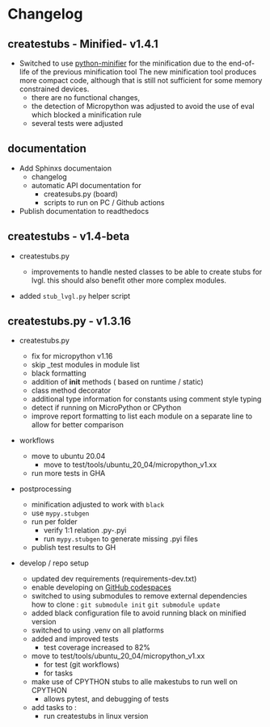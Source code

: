 
# Changelog 

## createstubs - Minified- v1.4.1 
- Switched to use [python-minifier](https://github.com/dflook/python-minifier) for the minification due to the end-of-life of the previous minification tool 
  The new minification tool produces more compact code, although that is still not sufficient for some memory constrained devices.
  - there are no functional changes, 
  - the detection of Micropython was adjusted to avoid the use of eval which blocked a minification rule
  - several tests were adjusted

## documentation 
- Add Sphinxs documentaion 
    - changelog 
    - automatic API documentation for 
        * createsubs.py (board) 
        * scripts to run on PC / Github actions
- Publish documentation to readthedocs
    
## createstubs - v1.4-beta

- createstubs.py
    - improvements to handle nested classes to be able to create stubs for lvgl.
    this should also benefit other more complex modules.

- added `stub_lvgl.py` helper script

## createstubs.py  - v1.3.16

- createstubs.py
    - fix for micropython v1.16 
    - skip _test modules in module list
    - black formatting 
    - addition of __init__ methods ( based on runtime / static)
    - class method decorator 
    - additional type information for constants using comment style typing
    - detect if running on MicroPython or CPython
    - improve report formatting to list each module on a separate line to allow for better comparison

- workflows
    - move to ubuntu 20.04 
        - move to test/tools/ubuntu_20_04/micropython_v1.xx
    - run more tests in GHA 

- postprocessing 
    - minification adjusted to work with `black`
    - use `mypy.stubgen`
    - run per folder 
        - verify 1:1 relation .py-.pyi
        - run `mypy.stubgen` to generate missing .pyi files
    - publish test results to GH


- develop / repo setup
    - updated dev requirements (requirements-dev.txt)
    - enable developing on [GitHub codespaces](https://github.com/codespaces)
    - switched to using submodules to remove  external dependencies
        how to clone : 
        `git submodule init`
        `git submodule update`
    - added black configuration file to avoid running black on minified version
    - switched to using .venv on all platforms
    - added and improved tests
        - test coverage increased to 82%
    - move to test/tools/ubuntu_20_04/micropython_v1.xx
        - for test (git workflows)
        - for tasks 
    - make use of CPYTHON stubs to alle makestubs to run well on CPYTHON
        - allows pytest, and debugging of tests
    - add tasks to :
        - run createstubs in linux version
        

